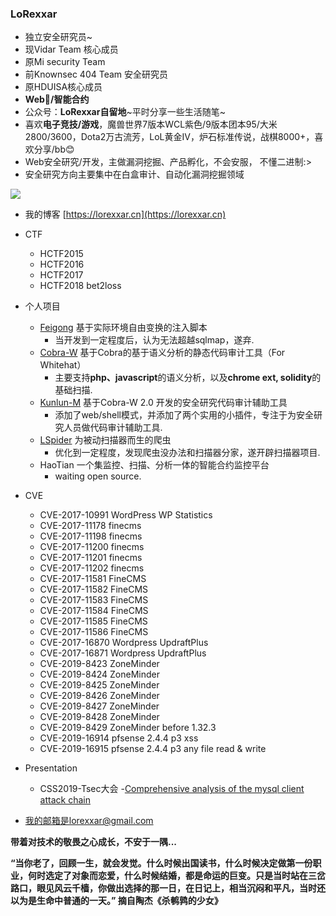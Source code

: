 ### LoRexxar

- 独立安全研究员~
- 现Vidar Team 核心成员
- 原Mi security Team
- 前Knownsec 404 Team 安全研究员
- 原HDUISA核心成员
- **Web🐶/智能合约**
- 公众号：**LoRexxar自留地**~平时分享一些生活随笔~
- 喜欢**电子竞技/游戏**，魔兽世界7版本WCL紫色/9版本团本95/大米2800/3600，Dota2万古流芳，LoL黄金Ⅳ，炉石标准传说，战棋8000+，喜欢分享/bb😊
- Web安全研究/开发，主做漏洞挖掘、产品孵化，不会安服， 不懂二进制:>
- 安全研究方向主要集中在白盒审计、自动化漏洞挖掘领域

![](https://github-readme-stats.vercel.app/api?username=LoRexxar)

- 我的博客 [https://lorexxar.cn](https://lorexxar.cn)

- CTF
  - HCTF2015
  - HCTF2016
  - HCTF2017
  - HCTF2018 bet2loss
- 个人项目
  - [Feigong](https://github.com/LoRexxar/Feigong) 基于实际环境自由变换的注入脚本
    - 当开发到一定程度后，认为无法超越sqlmap，遂弃.
  - [Cobra-W](https://github.com/LoRexxar/Kunlun-M/tree/cobra-w) 基于Cobra的基于语义分析的静态代码审计工具（For Whitehat）
    - 主要支持**php、javascript**的语义分析，以及**chrome ext, solidity**的基础扫描.
  - [Kunlun-M](https://github.com/LoRexxar/Kunlun-M) 基于Cobra-W 2.0 开发的安全研究代码审计辅助工具
    - 添加了web/shell模式，并添加了两个实用的小插件，专注于为安全研究人员做代码审计辅助工具.
  - [LSpider](https://github.com/knownsec/LSpider) 为被动扫描器而生的爬虫
    - 优化到一定程度，发现爬虫没办法和扫描器分家，遂开辟扫描器项目.
  - HaoTian  一个集监控、扫描、分析一体的智能合约监控平台
    - waiting open source.
- CVE
  - CVE-2017-10991 WordPress WP Statistics 
  - CVE-2017-11178 finecms 
  - CVE-2017-11198 finecms 
  - CVE-2017-11200 finecms 
  - CVE-2017-11201 finecms 
  - CVE-2017-11202 finecms 
  - CVE-2017-11581 FineCMS 
  - CVE-2017-11582 FineCMS 
  - CVE-2017-11583 FineCMS 
  - CVE-2017-11584 FineCMS 
  - CVE-2017-11585 FineCMS 
  - CVE-2017-11586 FineCMS 
  - CVE-2017-16870 Wordpress UpdraftPlus  
  - CVE-2017-16871 Wordpress UpdraftPlus 
  - CVE-2019-8423  ZoneMinder
  - CVE-2019-8424 ZoneMinder
  - CVE-2019-8425 ZoneMinder
  - CVE-2019-8426 ZoneMinder
  - CVE-2019-8427 ZoneMinder
  - CVE-2019-8428 ZoneMinder
  - CVE-2019-8429 ZoneMinder before 1.32.3 
  - CVE-2019-16914 pfsense 2.4.4 p3 xss
  - CVE-2019-16915 pfsense 2.4.4 p3 any file read & write

- Presentation
  - CSS2019-Tsec大会 -[Comprehensive analysis of the mysql client attack chain](https://github.com/knownsec/404-Team-ShowCase/blob/master/20190801-TSec-Comprehensive%20analysis%20of%20the%20mysql%20client%20attack%20chain(%E5%85%AC%E5%BC%80%E7%89%88).pdf)

- 我的邮箱是lorexxar@gmail.com



**带着对技术的敬畏之心成长，不安于一隅...**


**“当你老了，回顾一生，就会发觉。什么时候出国读书，什么时候决定做第一份职业，何时选定了对象而恋爱，什么时候结婚，都是命运的巨变。只是当时站在三岔路口，眼见风云千樯，你做出选择的那一日，在日记上，相当沉闷和平凡，当时还以为是生命中普通的一天。” 摘自陶杰《杀鹌鹑的少女》**

